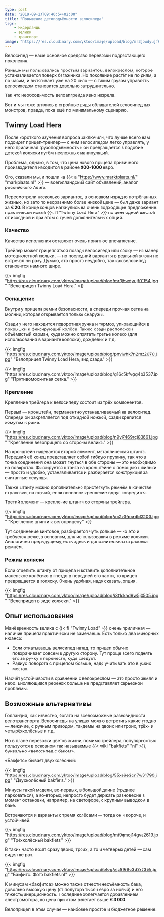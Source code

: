 ```yaml
---
type: post
date: "2019-09-23T09:40:54+02:00"
title: "Повышение детоподъёмности велосипеда"
tags:
    - Нидерланды
    - велики
    - транспорт
image: "https://res.cloudinary.com/yktoo/image/upload/blog/mr3jbwdyujf01154.jpg"
---
```


Велосипед — наше основное средство перевозки подрастающего поколения.

Раньше мы пользовались простым вариантом, велокреслом, которое устанавливается поверх багажника. Но поколение растёт не по дням, а по часам, и вытягивает уже на 20 кило — с таким грузом управлять велосипедом становится довольно затруднительно.

Так что необходимость велоапгрейда явно назрела.

<!--more-->

Вот и мы тоже влились в стройные ряды обладателей велосипедных монстров, правда, пока ещё по минимальному сценарию.

## Twinny Load Hera

После короткого изучения вопроса заключили, что лучше всего нам подойдёт прицеп-трейлер — с ним велосипедом легко управлять, у него приличная грузоподъёмность и он превращается в подобие детской коляски путём несложных манипуляций.

Проблема, однако, в том, что цена нового прицепа приличного производителя находится в районе **900-1000** евро.

Ого, сказали мы, и пошли на {{< a "https://www.marktplaats.nl/" "markplaats.nl" >}} — всеголландский сайт объявлений, аналог российского Авито.

Пересмотрели несколько вариантов, в основном изрядно потрёпанных жизнью, но зато по несравнимо более низкой цене — был даже вариант за **€ 20**. В конце концов наткнулись на очень подходящее предложение: практически новый {{< fl "Twinny Load Hera" >}} по цене одной шестой от исходной и при этом с кучей дополнительных опций.

### Качество

Качество исполнения оставляет очень приятное впечатление.

Трейлер может прицепляться позади велосипеда или сбоку — на манер мотоциклетной люльки, — но последний вариант я в реальной жизни не встречал ни разу. Думаю, это просто неудобно, так как велосипед становится намного шире.

{{< imgfig "https://res.cloudinary.com/yktoo/image/upload/blog/mr3jbwdyujf01154.jpg" "Велоприцеп Twinny Load Hera." >}}

### Оснащение

Внутри у прицепа ремни безопасности, а спереди прочная сетка на молнии, которая открывается только снаружи.

Сзади у него находится поворотная ручка и тормоз, упирающийся в покрышки и фиксирующий колёса. Также сзади расположен объёмистый карман, куда можно спрятать третье колесо (для использования в варианте коляски), дождевик и т.д.

{{< imgfig "https://res.cloudinary.com/yktoo/image/upload/blog/pnvlwhk7n2mz2070.jpg" "Велоприцеп Twinny Load Hera, вид сзади." >}}

{{< imgfig "https://res.cloudinary.com/yktoo/image/upload/blog/g16q5kfvgg4b3537.jpg" "Противомоскитная сетка." >}}

### Крепление

Крепление трейлера к велосипеду состоит из трёх компонентов.

Первый — кронштейн, перманентно устанавливаемый на велосипед. Спереди он закрепляется под откидной ножкой, сзади крепится хомутом к раме.

{{< imgfig "https://res.cloudinary.com/yktoo/image/upload/blog/n9yj7469rcj83661.jpg" "Крепление велоприцепа со стороны велика." >}}

На кронштейн надевается второй элемент, металлическая штанга. Передний её конец представляет собой гибкую пружину, так что в точка соединения она может гнуться в обе стороны — это необходимо на поворотах. Фиксируется штанга на кронштейне с помощью шпильки — просто и удобно, устанавливается и разбирается конструкция за считанные секунды.

Также штангу можно дополнительно пристегнуть ремнём в качестве страховки, на случай, если основное крепление вдруг повредится.

Третий элемент — крепление штанги со стороны трейлера.

{{< imgfig "https://res.cloudinary.com/yktoo/image/upload/blog/ac2v9fpsrdld3209.jpg" "Крепление штанги к велоприцепу." >}}

Тут соединение винтовое, разбирается чуть дольше — но это и требуется реже, в основном, для использования в режиме коляски. Аналогично предыдущему, есть здесь и дополнительная страховка ремнём.

### Режим коляски

Если отцепить штангу от прицепа и вставить дополнительное маленькое колёсико в гнездо в передней его части, то прицеп превращается в коляску. Очень удобная, надо сказать, опция.

{{< imgfig "https://res.cloudinary.com/yktoo/image/upload/blog/i3t1dkad9w5j0505.jpg" "Велоприцеп в виде коляски." >}}

## Опыт использования

Манёвренность велика с {{< fl "Twinny Load" >}} очень приличная — наличие прицепа практически не замечаешь. Есть только два минорных нюанса:

* Если откатываешь велосипед назад, то прицеп обычно поворачивает совсем в другую сторону. Тут проще всего поднять его за ручку и перенести, куда следует.
* Радиус поворота с прицепом больше, надо учитывать это в узких местах.

Насчёт устойчивости в сравнении с велокреслом — это просто земля и небо. Вихляющийся ребёнок больше не представляет серьёзной проблемы.

## Возможные альтернативы

Голландия, как известно, богата на всевозможные разновидности велотранспорта. Велосипеды на улицах можно встретить какие угодно — лежачие, с ручным приводом, тандемы на двоих или троих, трёх- и четырёхколёсные и т.д.

Но в плане перевозки цветов жизни, помимо трейлера, популярностью пользуются в основном так называемые {{< wiki "bakfiets" "nl" >}}, буквально «велосипед с баком».

«Бакфитс» бывает двухколёсный:

{{< imgfig "https://res.cloudinary.com/yktoo/image/upload/blog/55xe6e3cn7w61790.jpg" "Двухколёсный bakfiets." >}}

Минусы такой модели, во-первых, в большой длине (труднее парковаться), а во-вторых, непросто будет держать равновесие в момент остановки, например, на светофоре, с крупным выводком в баке.

Встречаются и варианты с тремя колёсами — тогда он и короче, и устойчивей: 

{{< imgfig "https://res.cloudinary.com/yktoo/image/upload/blog/mt9qmoj14gva2619.jpg" "Трёхколёсный bakfiets." >}}

В таких часто возят сразу двоих, троих, а то и четверых детей — сам видел не раз.

{{< imgfig "https://res.cloudinary.com/yktoo/image/upload/blog/xjz8166c3d3r3355.jpg" "Бакфитс. Фото bakfiets.nl" >}}

К минусам «бакфитса» можно также отнести несъёмность бака, довольно высокую цену (от полутора тысяч евро за новый) и его тяжесть/инерционность. Последнее облегчается добавлением электромотора, но цена при этом взлетает выше **€ 3 000**.

Велоприцеп в этом случае — наиболее простое и бюджетное решение.
